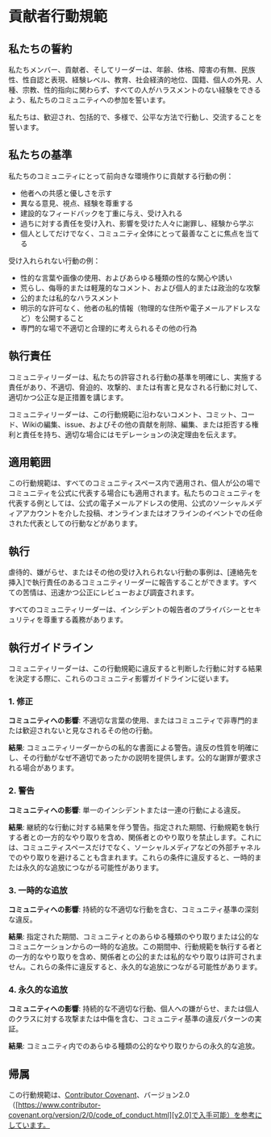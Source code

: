 # 貢献者行動規範

## 私たちの誓約

私たちメンバー、貢献者、そしてリーダーは、年齢、体格、障害の有無、民族性、性自認と表現、経験レベル、教育、社会経済的地位、国籍、個人の外見、人種、宗教、性的指向に関わらず、すべての人がハラスメントのない経験をできるよう、私たちのコミュニティへの参加を誓います。

私たちは、歓迎され、包括的で、多様で、公平な方法で行動し、交流することを誓います。

## 私たちの基準

私たちのコミュニティにとって前向きな環境作りに貢献する行動の例：

*   他者への共感と優しさを示す
*   異なる意見、視点、経験を尊重する
*   建設的なフィードバックを丁重に与え、受け入れる
*   過ちに対する責任を受け入れ、影響を受けた人々に謝罪し、経験から学ぶ
*   個人としてだけでなく、コミュニティ全体にとって最善なことに焦点を当てる

受け入れられない行動の例：

*   性的な言葉や画像の使用、およびあらゆる種類の性的な関心や誘い
*   荒らし、侮辱的または軽蔑的なコメント、および個人的または政治的な攻撃
*   公的または私的なハラスメント
*   明示的な許可なく、他者の私的情報（物理的な住所や電子メールアドレスなど）を公開すること
*   専門的な場で不適切と合理的に考えられるその他の行為

## 執行責任

コミュニティリーダーは、私たちの許容される行動の基準を明確にし、実施する責任があり、不適切、脅迫的、攻撃的、または有害と見なされる行動に対して、適切かつ公正な是正措置を講じます。

コミュニティリーダーは、この行動規範に沿わないコメント、コミット、コード、Wikiの編集、issue、およびその他の貢献を削除、編集、または拒否する権利と責任を持ち、適切な場合にはモデレーションの決定理由を伝えます。

## 適用範囲

この行動規範は、すべてのコミュニティスペース内で適用され、個人が公の場でコミュニティを公式に代表する場合にも適用されます。私たちのコミュニティを代表する例としては、公式の電子メールアドレスの使用、公式のソーシャルメディアアカウントを介した投稿、オンラインまたはオフラインのイベントでの任命された代表としての行動などがあります。

## 執行

虐待的、嫌がらせ、またはその他の受け入れられない行動の事例は、[連絡先を挿入]で執行責任のあるコミュニティリーダーに報告することができます。すべての苦情は、迅速かつ公正にレビューおよび調査されます。

すべてのコミュニティリーダーは、インシデントの報告者のプライバシーとセキュリティを尊重する義務があります。

## 執行ガイドライン

コミュニティリーダーは、この行動規範に違反すると判断した行動に対する結果を決定する際に、これらのコミュニティ影響ガイドラインに従います。

### 1. 修正

**コミュニティへの影響**: 不適切な言葉の使用、またはコミュニティで非専門的または歓迎されないと見なされるその他の行動。

**結果**: コミュニティリーダーからの私的な書面による警告。違反の性質を明確にし、その行動がなぜ不適切であったかの説明を提供します。公的な謝罪が要求される場合があります。

### 2. 警告

**コミュニティへの影響**: 単一のインシデントまたは一連の行動による違反。

**結果**: 継続的な行動に対する結果を伴う警告。指定された期間、行動規範を執行する者との一方的なやり取りを含め、関係者とのやり取りを禁止します。これには、コミュニティスペースだけでなく、ソーシャルメディアなどの外部チャネルでのやり取りを避けることも含まれます。これらの条件に違反すると、一時的または永久的な追放につながる可能性があります。

### 3. 一時的な追放

**コミュニティへの影響**: 持続的な不適切な行動を含む、コミュニティ基準の深刻な違反。

**結果**: 指定された期間、コミュニティとのあらゆる種類のやり取りまたは公的なコミュニケーションからの一時的な追放。この期間中、行動規範を執行する者との一方的なやり取りを含め、関係者との公的または私的なやり取りは許可されません。これらの条件に違反すると、永久的な追放につながる可能性があります。

### 4. 永久的な追放

**コミュニティへの影響**: 持続的な不適切な行動、個人への嫌がらせ、または個人のクラスに対する攻撃または中傷を含む、コミュニティ基準の違反パターンの実証。

**結果**: コミュニティ内でのあらゆる種類の公的なやり取りからの永久的な追放。

## 帰属

この行動規範は、[Contributor Covenant][homepage]、バージョン2.0（[https://www.contributor-covenant.org/version/2/0/code_of_conduct.html][v2.0]で入手可能）を参考にしています。

[homepage]: https://www.contributor-covenant.org
[v2.0]: https://www.contributor-covenant.org/version/2/0/code_of_conduct.html
